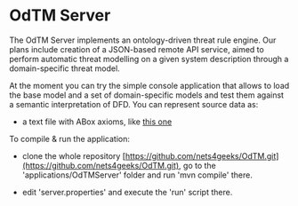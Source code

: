 
# OdTM Server

The OdTM Server implements an ontology-driven threat rule engine.
Our plans include creation of a JSON-based remote API service, 
aimed to perform automatic threat modelling on a given system description 
through a domain-specific threat model.

At the moment you can try the simple console application 
that allows to load the base model and a set of domain-specific models
and test them against a semantic interpretation of DFD.
You can represent source data as:

* a text file with ABox axioms, like [this one](cases/01verysimplecase)



To compile & run the application:

* clone the whole repository [https://github.com/nets4geeks/OdTM.git](https://github.com/nets4geeks/OdTM.git),
go to the 'applications/OdTMServer' folder and run 'mvn compile' there.

* edit 'server.properties' and execute the 'run' script there.

